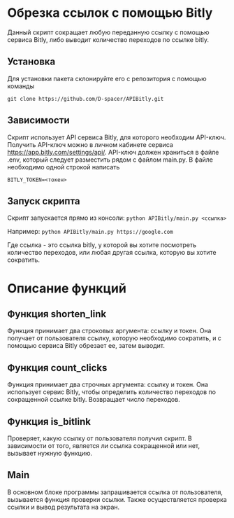 Обрезка ссылок с помощью Bitly
=======
Данный скрипт сокращает любую переданную ссылку с помощью сервиса Bitly, либо выводит количество переходов по ссылке bitly.

Установка
-
Для установки пакета склонируйте его с репозитория с помощью команды

```git clone https://github.com/D-spacer/APIBitly.git```

Зависимости
-
Скрипт использует API сервиса Bitly, для которого необходим API-ключ. Получить API-ключ можно в личном кабинете сервиса https://app.bitly.com/settings/api/.
API-ключ должен храниться в файле .env, который следует разместить рядом с файлом main.py. В файле необходимо одной строкой написать

```BITLY_TOKEN=<токен>```

Запуск скрипта
-
Скрипт запускается прямо из консоли:
```python APIBitly/main.py <ссылка>```

Например:
```python APIBitly/main.py https://google.com```

Где ссылка - это ссылка bitly, у которой вы хотите посмотреть количество переходов, или любая другая ссылка, которую вы хотите сократить.

# Описание функций

Функция shorten_link
-
Функция принимает два строковых аргумента: ссылку и токен.
Она получает от пользователя ссылку, которую необходимо сократить, и с помощью сервиса Bitly обрезает ее, затем выводит.

Функция count_clicks
-
Функция принимает два строчных аргумента: ссылку и токен.
Она использует сервис Bitly, чтобы определить количество переходов по сокращенной ссылке bitly. Возвращает число переходов.

Функция is_bitlink
-
Проверяет, какую ссылку от пользователя получил скрипт. В зависимости от того, является ли ссылка сокращенной или нет, вызывает нужную функцию.

Main
-
В основном блоке программы запрашивается ссылка от пользователя, вызывается функция проверки ссылки. Также осуществляется проверка ссылки и вывод результата на экран.



